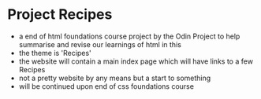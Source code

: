 # Project Recipes
- a end of html foundations course project by the Odin Project to help summarise and revise our learnings of html in this 
- the theme is 'Recipes'
- the website will contain a main index page which will have links to a few Recipes
- not a pretty website by any means but a start to something
- will be continued upon end of css foundations course
